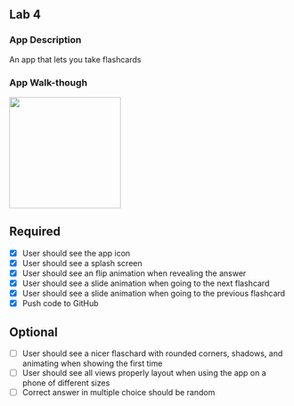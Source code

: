 ## Lab 4

### App Description
An app that lets you take flashcards

### App Walk-though

<img src=https://user-images.githubusercontent.com/32272045/48974221-b1a38d80-f017-11e8-82ca-fcdfa1ba734c.gif width=200><br>


## Required
- [x] User should see the app icon 
- [x] User should see a splash screen
- [x] User should see an flip animation when revealing the answer
- [x] User should see a slide animation when going to the next flashcard
- [x] User should see a slide animation when going to the previous flashcard
- [x] Push code to GitHub
## Optional
- [ ] User should see a nicer flaschard with rounded corners, shadows, and animating when showing the first time
- [ ] User should see all views properly layout when using the app on a phone of different sizes
- [ ] Correct answer in multiple choice should be random
